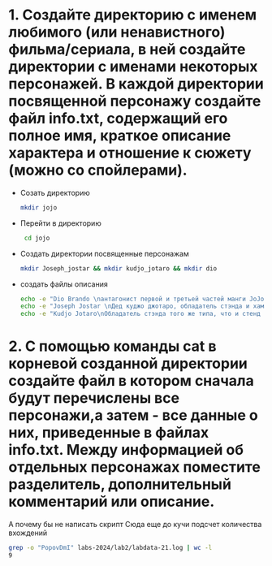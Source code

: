 # 1. Создайте директорию с именем любимого (или ненавистного) фильма/сериала, в ней создайте директории с именами некоторых персонажей. В каждой директории посвященной персонажу создайте файл info.txt, содержащий его полное имя, краткое описание характера и отношение к сюжету (можно со спойлерами).  
- Созать директорию  
  ```bash
  mkdir jojo
  ```
- Перейти в директорию  
  ``` bash
   cd jojo
   ```
- Создать директории посвященные персонажам  
   ``` bash
   mkdir Joseph_jostar && mkdir kudjo_jotaro && mkdir dio
   ```
- создать файлы описания
   ``` bash
   echo -e "Dio Brando \nантагонист первой и третьей частей манги JoJo’s Bizarre Adventure.\nХарактер скверный, не женат." >> ./dio/info.txt
   echo -e "Joseph Jostar \nДед куджо джотаро, обладатель стэнда и хамона, главный троль первых трех сезонов\nХарактер общительный, женат" >> ./Joseph_jostar/info.txt
   echo -e "Kudjo Jotaro\nОбладатель стэнда того же типа, что и стенд дио.\n Характер скрытный, не женат" >> ./kudjo_jotaro/info.txt
   ```
# 2. С помощью команды cat в корневой созданной директории создайте файл в котором сначала будут перечислены все персонажи,а затем - все данные о них, приведенные в файлах info.txt. Между информацией об отдельных персонажах поместите разделитель, дополнительный комментарий или описание.

А почему бы не написать скрипт
Сюда еще до кучи подсчет количества вхождений
``` bash
grep -o "PopovDmI" labs-2024/lab2/labdata-21.log | wc -l
9
```